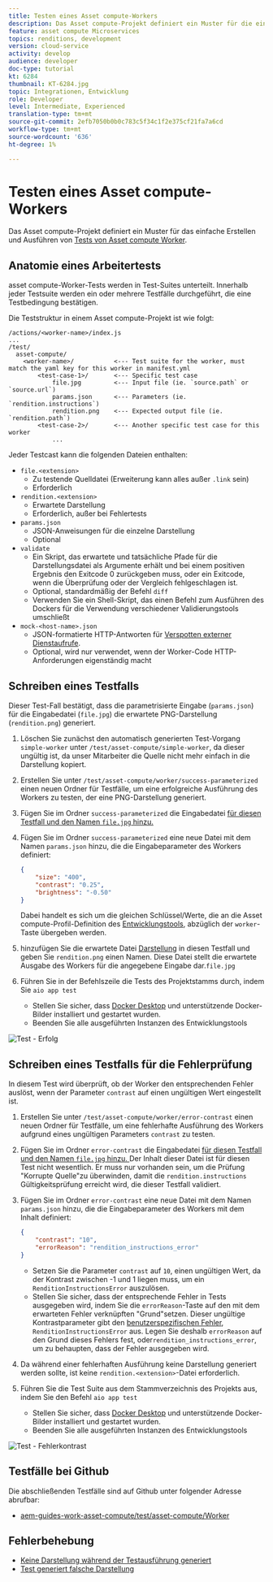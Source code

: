 ```yaml
---
title: Testen eines Asset compute-Workers
description: Das Asset compute-Projekt definiert ein Muster für die einfache Erstellung und Durchführung von Tests von Asset compute-Workern.
feature: asset compute Microservices
topics: renditions, development
version: cloud-service
activity: develop
audience: developer
doc-type: tutorial
kt: 6284
thumbnail: KT-6284.jpg
topic: Integrationen, Entwicklung
role: Developer
level: Intermediate, Experienced
translation-type: tm+mt
source-git-commit: 2efb7050b0b0c783c5f34c1f2e375cf21fa7a6cd
workflow-type: tm+mt
source-wordcount: '636'
ht-degree: 1%

---
```



# Testen eines Asset compute-Workers

Das Asset compute-Projekt definiert ein Muster für das einfache Erstellen und Ausführen von [Tests von Asset compute Worker](https://docs.adobe.com/content/help/en/asset-compute/using/extend/test-custom-application.html).

## Anatomie eines Arbeitertests

asset compute-Worker-Tests werden in Test-Suites unterteilt. Innerhalb jeder Testsuite werden ein oder mehrere Testfälle durchgeführt, die eine Testbedingung bestätigen.

Die Teststruktur in einem Asset compute-Projekt ist wie folgt:

```
/actions/<worker-name>/index.js
...
/test/
  asset-compute/
    <worker-name>/           <--- Test suite for the worker, must match the yaml key for this worker in manifest.yml
        <test-case-1>/       <--- Specific test case 
            file.jpg         <--- Input file (ie. `source.path` or `source.url`)
            params.json      <--- Parameters (ie. `rendition.instructions`)
            rendition.png    <--- Expected output file (ie. `rendition.path`)
        <test-case-2>/       <--- Another specific test case for this worker
            ...
```

Jeder Testcast kann die folgenden Dateien enthalten:

+ `file.<extension>`
   + Zu testende Quelldatei (Erweiterung kann alles außer `.link` sein)
   + Erforderlich
+ `rendition.<extension>`
   + Erwartete Darstellung
   + Erforderlich, außer bei Fehlertests
+ `params.json`
   + JSON-Anweisungen für die einzelne Darstellung
   + Optional
+ `validate`
   + Ein Skript, das erwartete und tatsächliche Pfade für die Darstellungsdatei als Argumente erhält und bei einem positiven Ergebnis den Exitcode 0 zurückgeben muss, oder ein Exitcode, wenn die Überprüfung oder der Vergleich fehlgeschlagen ist.
   + Optional, standardmäßig der Befehl `diff`
   + Verwenden Sie ein Shell-Skript, das einen Befehl zum Ausführen des Dockers für die Verwendung verschiedener Validierungstools umschließt
+ `mock-<host-name>.json`
   + JSON-formatierte HTTP-Antworten für [Verspotten externer Dienstaufrufe](https://www.mock-server.com/mock_server/creating_expectations.html).
   + Optional, wird nur verwendet, wenn der Worker-Code HTTP-Anforderungen eigenständig macht

## Schreiben eines Testfalls

Dieser Test-Fall bestätigt, dass die parametrisierte Eingabe (`params.json`) für die Eingabedatei (`file.jpg`) die erwartete PNG-Darstellung (`rendition.png`) generiert.

1. Löschen Sie zunächst den automatisch generierten Test-Vorgang `simple-worker` unter `/test/asset-compute/simple-worker`, da dieser ungültig ist, da unser Mitarbeiter die Quelle nicht mehr einfach in die Darstellung kopiert.
1. Erstellen Sie unter `/test/asset-compute/worker/success-parameterized` einen neuen Ordner für Testfälle, um eine erfolgreiche Ausführung des Workers zu testen, der eine PNG-Darstellung generiert.
1. Fügen Sie im Ordner `success-parameterized` die Eingabedatei [für diesen Testfall und den Namen `file.jpg` hinzu.](./assets/test/success-parameterized/file.jpg)
1. Fügen Sie im Ordner `success-parameterized` eine neue Datei mit dem Namen `params.json` hinzu, die die Eingabeparameter des Workers definiert:

   ```json
   { 
       "size": "400",
       "contrast": "0.25",
       "brightness": "-0.50"
   }
   ```

   Dabei handelt es sich um die gleichen Schlüssel/Werte, die an die Asset compute-Profil-Definition des [Entwicklungstools](../develop/development-tool.md), abzüglich der `worker`-Taste übergeben werden.

1. hinzufügen Sie die erwartete Datei [Darstellung](./assets/test/success-parameterized/rendition.png) in diesen Testfall und geben Sie `rendition.png` einen Namen. Diese Datei stellt die erwartete Ausgabe des Workers für die angegebene Eingabe dar.`file.jpg`
1. Führen Sie in der Befehlszeile die Tests des Projektstamms durch, indem Sie `aio app test`
   + Stellen Sie sicher, dass [Docker Desktop](../set-up/development-environment.md#docker) und unterstützende Docker-Bilder installiert und gestartet wurden.
   + Beenden Sie alle ausgeführten Instanzen des Entwicklungstools

![Test - Erfolg  ](./assets/test/success-parameterized/result.png)

## Schreiben eines Testfalls für die Fehlerprüfung

In diesem Test wird überprüft, ob der Worker den entsprechenden Fehler auslöst, wenn der Parameter `contrast` auf einen ungültigen Wert eingestellt ist.

1. Erstellen Sie unter `/test/asset-compute/worker/error-contrast` einen neuen Ordner für Testfälle, um eine fehlerhafte Ausführung des Workers aufgrund eines ungültigen Parameters `contrast` zu testen.
1. Fügen Sie im Ordner `error-contrast` die Eingabedatei [für diesen Testfall und den Namen `file.jpg` hinzu. ](./assets/test/error-contrast/file.jpg) Der Inhalt dieser Datei ist für diesen Test nicht wesentlich. Er muss nur vorhanden sein, um die Prüfung &quot;Korrupte Quelle&quot;zu überwinden, damit die `rendition.instructions` Gültigkeitsprüfung erreicht wird, die dieser Testfall validiert.
1. Fügen Sie im Ordner `error-contrast` eine neue Datei mit dem Namen `params.json` hinzu, die die Eingabeparameter des Workers mit dem Inhalt definiert:

   ```json
   {
       "contrast": "10",
       "errorReason": "rendition_instructions_error"
   }
   ```

   + Setzen Sie die Parameter `contrast` auf `10`, einen ungültigen Wert, da der Kontrast zwischen -1 und 1 liegen muss, um ein `RenditionInstructionsError` auszulösen.
   + Stellen Sie sicher, dass der entsprechende Fehler in Tests ausgegeben wird, indem Sie die `errorReason`-Taste auf den mit dem erwarteten Fehler verknüpften &quot;Grund&quot;setzen. Dieser ungültige Kontrastparameter gibt den [benutzerspezifischen Fehler](../develop/worker.md#errors), `RenditionInstructionsError` aus. Legen Sie deshalb `errorReason` auf den Grund dieses Fehlers fest, oder`rendition_instructions_error`, um zu behaupten, dass der Fehler ausgegeben wird.

1. Da während einer fehlerhaften Ausführung keine Darstellung generiert werden sollte, ist keine `rendition.<extension>`-Datei erforderlich.
1. Führen Sie die Test Suite aus dem Stammverzeichnis des Projekts aus, indem Sie den Befehl `aio app test`
   + Stellen Sie sicher, dass [Docker Desktop](../set-up/development-environment.md#docker) und unterstützende Docker-Bilder installiert und gestartet wurden.
   + Beenden Sie alle ausgeführten Instanzen des Entwicklungstools

![Test - Fehlerkontrast](./assets/test/error-contrast/result.png)

## Testfälle bei Github

Die abschließenden Testfälle sind auf Github unter folgender Adresse abrufbar:

+ [aem-guides-work-asset-compute/test/asset-compute/Worker](https://github.com/adobe/aem-guides-wknd-asset-compute/tree/master/test/asset-compute/worker)

## Fehlerbehebung

+ [Keine Darstellung während der Testausführung generiert](../troubleshooting.md#test-no-rendition-generated)
+ [Test generiert falsche Darstellung](../troubleshooting.md#tests-generates-incorrect-rendition)
